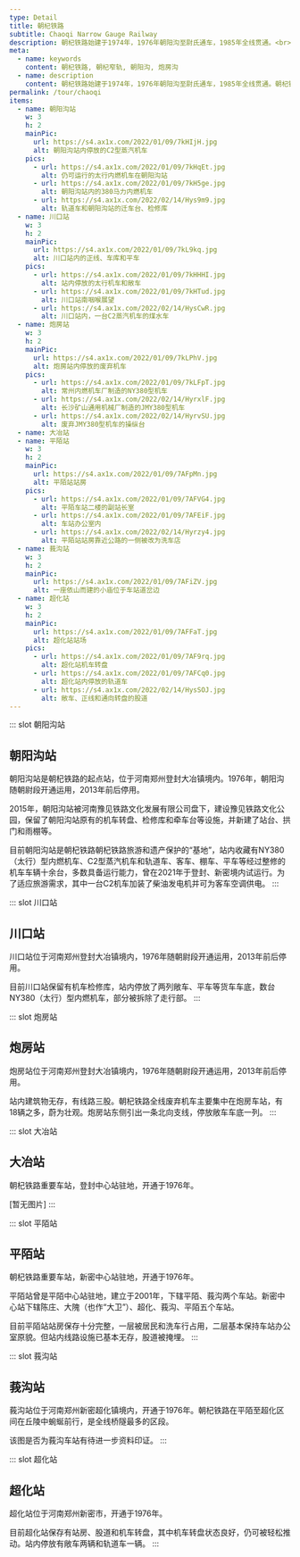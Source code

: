 ```yaml
---
type: Detail
title: 朝杞铁路
subtitle: Chaoqi Narrow Gauge Railway
description: 朝杞铁路始建于1974年，1976年朝阳沟至尉氏通车，1985年全线贯通。<br><br>朝杞铁路西起登封朝阳沟站，经过新密、新郑、尉氏、通许到达杞县。朝杞铁路与国铁京广线在新郑设有换装站和准轨窄轨套轨线路，在竖岗站与窄轨竖开线、竖扶线相连，通达开封、周口地区。运营期间，朝杞铁路的主要货源是登封、新密等地的煤炭和铝矾土，并开行有客车。<br><br>2013年，朝杞铁路因经营状况不佳停运，原有线路登封至新密段规划保留窄轨改建为旅游线路。
meta:
  - name: keywords
    content: 朝杞铁路, 朝杞窄轨, 朝阳沟, 炮房沟
  - name: description
    content: 朝杞铁路始建于1974年，1976年朝阳沟至尉氏通车，1985年全线贯通。朝杞铁路西起登封朝阳沟站，经过新密、新郑、尉氏、通许到达杞县。朝杞铁路与国铁京广线在新郑设有换装站和准轨窄轨套轨线路，在竖岗站与窄轨竖开线、竖扶线相连，通达开封、周口地区。运营期间，朝杞铁路的主要货源是登封、新密等地的煤炭和铝矾土，并开行有客车。2013年，朝杞铁路因经营状况不佳停运，原有线路登封至新密段规划保留窄轨改建为旅游线路。
permalink: /tour/chaoqi
items:
  - name: 朝阳沟站
    w: 3
    h: 2
    mainPic: 
      url: https://s4.ax1x.com/2022/01/09/7kHIjH.jpg
      alt: 朝阳沟站内停放的C2型蒸汽机车
    pics:
      - url: https://s4.ax1x.com/2022/01/09/7kHqEt.jpg
        alt: 仍可运行的太行内燃机车在朝阳沟站
      - url: https://s4.ax1x.com/2022/01/09/7kH5ge.jpg
        alt: 朝阳沟站内的380马力内燃机车
      - url: https://s4.ax1x.com/2022/02/14/Hys9m9.jpg
        alt: 轨道车和朝阳沟站的迁车台、检修库
  - name: 川口站
    w: 3
    h: 2
    mainPic: 
      url: https://s4.ax1x.com/2022/01/09/7kL9kq.jpg
      alt: 川口站内的正线、车库和平车
    pics:
      - url: https://s4.ax1x.com/2022/01/09/7kHHHI.jpg
        alt: 站内停放的太行机车和敞车
      - url: https://s4.ax1x.com/2022/01/09/7kHTud.jpg
        alt: 川口站南咽喉展望
      - url: https://s4.ax1x.com/2022/02/14/HysCwR.jpg
        alt: 川口站内，一台C2蒸汽机车的煤水车
  - name: 炮房站
    w: 3
    h: 2
    mainPic: 
      url: https://s4.ax1x.com/2022/01/09/7kLPhV.jpg
      alt: 炮房站内停放的废弃机车
    pics:
      - url: https://s4.ax1x.com/2022/01/09/7kLFpT.jpg
        alt: 常州内燃机车厂制造的NY380型机车
      - url: https://s4.ax1x.com/2022/02/14/HyrxlF.jpg
        alt: 长沙矿山通用机械厂制造的JMY380型机车
      - url: https://s4.ax1x.com/2022/02/14/HyrvSU.jpg
        alt: 废弃JMY380型机车的操纵台
  - name: 大冶站
  - name: 平陌站
    w: 3
    h: 2
    mainPic: 
      url: https://s4.ax1x.com/2022/01/09/7AFpMn.jpg
      alt: 平陌站站房
    pics:
      - url: https://s4.ax1x.com/2022/01/09/7AFVG4.jpg
        alt: 平陌车站二楼的副站长室
      - url: https://s4.ax1x.com/2022/01/09/7AFEiF.jpg
        alt: 车站办公室内
      - url: https://s4.ax1x.com/2022/02/14/Hyrzy4.jpg
        alt: 平陌站站房靠近公路的一侧被改为洗车店
  - name: 莪沟站
    w: 3
    h: 2
    mainPic: 
      url: https://s4.ax1x.com/2022/01/09/7AFiZV.jpg
      alt: 一座依山而建的小庙位于车站道岔边
  - name: 超化站
    w: 3
    h: 2
    mainPic: 
      url: https://s4.ax1x.com/2022/01/09/7AFFaT.jpg
      alt: 超化站站场
    pics:
      - url: https://s4.ax1x.com/2022/01/09/7AF9rq.jpg
        alt: 超化站机车转盘
      - url: https://s4.ax1x.com/2022/01/09/7AFCq0.jpg
        alt: 超化站内停放的轨道车
      - url: https://s4.ax1x.com/2022/02/14/HysSOJ.jpg
        alt: 敞车、正线和通向转盘的股道
---
```


::: slot 朝阳沟站
## 朝阳沟站

朝阳沟站是朝杞铁路的起点站，位于河南郑州登封大冶镇境内。1976年，朝阳沟随朝尉段开通运用，2013年前后停用。

2015年，朝阳沟站被河南豫见铁路文化发展有限公司盘下，建设豫见铁路文化公园，保留了朝阳沟站原有的机车转盘、检修库和牵车台等设施，并新建了站台、拱门和雨棚等。

目前朝阳沟站是朝杞铁路朝杞铁路旅游和遗产保护的“基地”，站内收藏有NY380（太行）型内燃机车、C2型蒸汽机车和轨道车、客车、棚车、平车等经过整修的机车车辆十余台，多数具备运行能力，曾在2021年于登封、新密境内试运行。为了适应旅游需求，其中一台C2机车加装了柴油发电机并可为客车空调供电。
:::

::: slot 川口站
## 川口站

川口站位于河南郑州登封大冶镇境内，1976年随朝尉段开通运用，2013年前后停用。

目前川口站保留有机车检修库，站内停放了两列敞车、平车等货车车底，数台NY380（太行）型内燃机车，部分被拆除了走行部。
:::

::: slot 炮房站
## 炮房站

炮房站位于河南郑州登封大冶镇境内，1976年随朝尉段开通运用，2013年前后停用。

站内建筑物无存，有线路三股。朝杞铁路全线废弃机车主要集中在炮房车站，有18辆之多，蔚为壮观。炮房站东侧引出一条北向支线，停放敞车车底一列。
:::

::: slot 大冶站
## 大冶站

朝杞铁路重要车站，登封中心站驻地，开通于1976年。

\[暂无图片\]
:::

::: slot 平陌站
## 平陌站

朝杞铁路重要车站，新密中心站驻地，开通于1976年。

平陌站曾是平陌中心站驻地，建立于2001年，下辖平陌、莪沟两个车站。新密中心站下辖陈庄、大隗（也作“大卫”）、超化、莪沟、平陌五个车站。

目前平陌站站房保存十分完整，一层被居民和洗车行占用，二层基本保持车站办公室原貌。但站内线路设施已基本无存，股道被掩埋。
:::

::: slot 莪沟站
## 莪沟站

莪沟站位于河南郑州新密超化镇境内，开通于1976年。朝杞铁路在平陌至超化区间在丘陵中蜿蜒前行，是全线桥隧最多的区段。

该图是否为莪沟车站有待进一步资料印证。
:::

::: slot 超化站
## 超化站

超化站位于河南郑州新密市，开通于1976年。

目前超化站保存有站房、股道和机车转盘，其中机车转盘状态良好，仍可被轻松推动。站内停放有敞车两辆和轨道车一辆。
:::
